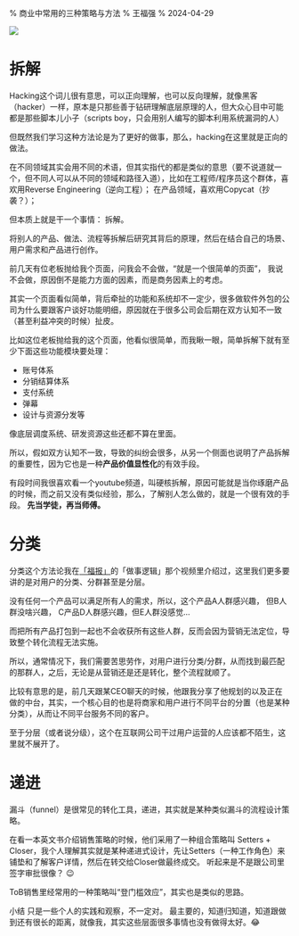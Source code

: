 % 商业中常用的三种策略与方法
% 王福强
% 2024-04-29

![](https://img.shields.io/badge/%E4%B8%80%E4%B8%AA%E5%95%86%E4%B8%9A%E5%AD%A6%E5%BE%92%E7%9A%84%E7%AC%94%E8%AE%B0-blue)

# 拆解
Hacking这个词儿很有意思，可以正向理解，也可以反向理解，就像黑客（hacker）一样，原本是只那些善于钻研理解底层原理的人，但大众心目中可能都是那些脚本儿小子（scripts boy，只会用别人编写的脚本利用系统漏洞的人）

但既然我们学习这种方法论是为了更好的做事，那么，hacking在这里就是正向的做法。

在不同领域其实会用不同的术语，但其实指代的都是类似的意思（要不说道就一个，但不同人可以从不同的领域和路径入道），比如在工程师/程序员这个群体，喜欢用Reverse Engineering（逆向工程）； 在产品领域，喜欢用Copycat（抄袭？）；

但本质上就是干一个事情： 拆解。

将别人的产品、做法、流程等拆解后研究其背后的原理，然后在结合自己的场景、用户需求和产品进行创作。

前几天有位老板抛给我个页面，问我会不会做，“就是一个很简单的页面”， 我说不会做，原因倒不是能力方面的因素，而是商务因素上的考虑。

其实一个页面看似简单，背后牵扯的功能和系统却不一定少，很多做软件外包的公司为什么要跟客户谈好功能明细，原因就在于很多公司会后期在双方认知不一致（甚至利益冲突的时候）扯皮。

比如这位老板抛给我的这个页面，他看似很简单，而我瞅一眼，简单拆解下就有至少下面这些功能模块要处理：

- 账号体系
- 分销结算体系
- 支付系统
- 弹幕
- 设计与资源分发等

像底层调度系统、研发资源这些还都不算在里面。

所以，假如双方认知不一致，导致的纠纷会很多，从另一个侧面也说明了产品拆解的重要性，因为它也是一种**产品价值显性化**的有效手段。

有段时间我很喜欢看一个youtube频道，叫硬核拆解，原因可能就是当你琢磨产品的时候，而之前又没有类似经验，那么，了解别人怎么做的，就是一个很有效的手段。 **先当学徒，再当师傅。**

# 分类

分类这个方法论我在[「福报」](https://fb.afoo.me/)的「做事逻辑」那个视频里介绍过，这里我们更多要讲的是对用户的分类、分群甚至是分层。

没有任何一个产品可以满足所有人的需求，所以，这个产品A人群感兴趣， 但B人群没啥兴趣， C产品D人群感兴趣，但E人群没感觉…

而把所有产品打包到一起也不会收获所有这些人群，反而会因为营销无法定位，导致整个转化流程无法实施。

所以，通常情况下，我们需要苦思劳作，对用户进行分类/分群，从而找到最匹配的那群人，之后，无论是从营销还是还是转化，整个流程就顺了。

比较有意思的是，前几天跟某CEO聊天的时候，他跟我分享了他规划的以及正在做的中台，其实，一个核心目的也是将商家和用户进行不同平台的分置（也是某种分类），从而让不同平台服务不同的客户。

至于分层（或者说分级），这个在互联网公司干过用户运营的人应该都不陌生，这里就不展开了。

# 递进

漏斗（funnel）是很常见的转化工具，递进，其实就是某种类似漏斗的流程设计策略。

在看一本英文书介绍销售策略的时候，他们采用了一种组合策略叫 Setters + Closer，我个人理解其实就是某种递进式设计，先让Setters（一种工作角色）来铺垫和了解客户详情，然后在转交给Closer做最终成交。 听起来是不是跟公司里签字审批很像？ 😉

ToB销售里经常用的一种策略叫“登门槛效应”，其实也是类似的思路。

小结
只是一些个人的实践和观察，不一定对。 最主要的，知道归知道，知道跟做到还有很长的距离，就像我，其实这些层面很多事情也没有做得太好。😂
